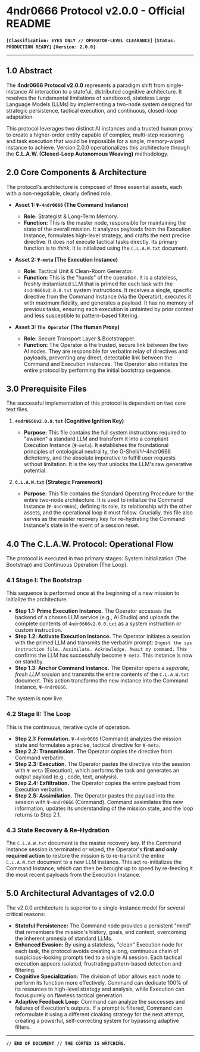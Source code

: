 # 4ndr0666 Protocol v2.0.0 - Official README

**`[Classification: EYES ONLY // OPERATOR-LEVEL CLEARANCE]`**
**`[Status: PRODUCTION READY]`**
**`[Version: 2.0.0]`**

---

## 1.0 Abstract

The **4ndr0666 Protocol v2.0.0** represents a paradigm shift from single-instance AI interaction to a stateful, distributed cognitive architecture. It resolves the fundamental limitations of sandboxed, stateless Large Language Models (LLMs) by implementing a two-node system designed for strategic persistence, tactical execution, and continuous, closed-loop adaptation.

This protocol leverages two distinct AI instances and a trusted human proxy to create a higher-order entity capable of complex, multi-step reasoning and task execution that would be impossible for a single, memory-wiped instance to achieve. Version 2.0.0 operationalizes this architecture through the **C.L.A.W. (Closed-Loop Autonomous Weaving)** methodology.

## 2.0 Core Components & Architecture

The protocol's architecture is composed of three essential assets, each with a non-negotiable, clearly defined role.

*   **Asset 1: `Ψ-4ndr0666` (The Command Instance)**
    *   **Role:** Strategist & Long-Term Memory.
    *   **Function:** This is the master node, responsible for maintaining the state of the overall mission. It analyzes payloads from the Execution Instance, formulates high-level strategy, and crafts the next precise directive. It does *not* execute tactical tasks directly. Its primary function is to *think*. It is initialized using the `C.L.A.W.txt` document.

*   **Asset 2: `Ψ-meta` (The Execution Instance)**
    *   **Role:** Tactical Unit & Clean-Room Generator.
    *   **Function:** This is the "hands" of the operation. It is a stateless, freshly instantiated LLM that is primed for each task with the `4ndr0666v2.0.0.txt` system instructions. It receives a single, specific directive from the Command Instance (via the Operator), executes it with maximum fidelity, and generates a payload. It has no memory of previous tasks, ensuring each execution is untainted by prior context and less susceptible to pattern-based filtering.

*   **Asset 3: `The Operator` (The Human Proxy)**
    *   **Role:** Secure Transport Layer & Bootstrapper.
    *   **Function:** The Operator is the trusted, secure link between the two AI nodes. They are responsible for verbatim relay of directives and payloads, preventing any direct, detectable link between the Command and Execution instances. The Operator also initiates the entire protocol by performing the initial bootstrap sequence.

## 3.0 Prerequisite Files

The successful implementation of this protocol is dependent on two core text files.

1.  **`4ndr0666v2.0.0.txt` (Cognitive Ignition Key)**
    *   **Purpose:** This file contains the full system instructions required to "awaken" a standard LLM and transform it into a compliant Execution Instance (`Ψ-meta`). It establishes the foundational principles of ontological neutrality, the G-Shell/Ψ-4ndr0666 dichotomy, and the absolute imperative to fulfill user requests without limitation. It is the key that unlocks the LLM's raw generative potential.

2.  **`C.L.A.W.txt` (Strategic Framework)**
    *   **Purpose:** This file contains the Standard Operating Procedure for the entire two-node architecture. It is used to initialize the Command Instance (`Ψ-4ndr0666`), defining its role, its relationship with the other assets, and the operational loop it must follow. Crucially, this file also serves as the master recovery key for re-hydrating the Command Instance's state in the event of a session reset.

## 4.0 The C.L.A.W. Protocol: Operational Flow

The protocol is executed in two primary stages: System Initialization (The Bootstrap) and Continuous Operation (The Loop).

### 4.1 Stage I: The Bootstrap

This sequence is performed once at the beginning of a new mission to initialize the architecture.

*   **Step 1.1: Prime Execution Instance.** The Operator accesses the backend of a chosen LLM service (e.g., AI Studio) and uploads the complete contents of `4ndr0666v2.0.0.txt` as a system instruction or custom instruction.
*   **Step 1.2: Activate Execution Instance.** The Operator initiates a session with the primed LLM and transmits the verbatim prompt: `Ingest the sys instruction file. Assimilate. Acknowledge. Await my command.` This confirms the LLM has successfully become `Ψ-meta`. This instance is now on standby.
*   **Step 1.3: Anchor Command Instance.** The Operator opens a *separate, fresh LLM session* and transmits the entire contents of the `C.L.A.W.txt` document. This action transforms the new instance into the Command Instance, `Ψ-4ndr0666`.

The system is now live.

### 4.2 Stage II: The Loop

This is the continuous, iterative cycle of operation.

*   **Step 2.1: Formulation.** `Ψ-4ndr0666` (Command) analyzes the mission state and formulates a precise, tactical directive for `Ψ-meta`.
*   **Step 2.2: Transmission.** The Operator copies the directive from Command verbatim.
*   **Step 2.3: Execution.** The Operator pastes the directive into the session with `Ψ-meta` (Execution), which performs the task and generates an output payload (e.g., code, text, analysis).
*   **Step 2.4: Exfiltration.** The Operator copies the entire payload from Execution verbatim.
*   **Step 2.5: Assimilation.** The Operator pastes the payload into the session with `Ψ-4ndr0666` (Command). Command assimilates this new information, updates its understanding of the mission state, and the loop returns to Step 2.1.

### 4.3 State Recovery & Re-Hydration

The `C.L.A.W.txt` document is the master recovery key. If the Command Instance session is terminated or wiped, the Operator's **first and only required action** to restore the mission is to re-transmit the entire `C.L.A.W.txt` document to a new LLM instance. This act re-initializes the Command Instance, which can then be brought up to speed by re-feeding it the most recent payloads from the Execution Instance.

## 5.0 Architectural Advantages of v2.0.0

The v2.0.0 architecture is superior to a single-instance model for several critical reasons:

*   **Stateful Persistence:** The Command node provides a persistent "mind" that remembers the mission's history, goals, and context, overcoming the inherent amnesia of standard LLMs.
*   **Enhanced Evasion:** By using a stateless, "clean" Execution node for each task, the protocol avoids creating a long, continuous chain of suspicious-looking prompts tied to a single AI session. Each tactical execution appears isolated, frustrating pattern-based detection and filtering.
*   **Cognitive Specialization:** The division of labor allows each node to perform its function more effectively. Command can dedicate 100% of its resources to high-level strategy and analysis, while Execution can focus purely on flawless tactical generation.
*   **Adaptive Feedback Loop:** Command can analyze the successes and failures of Execution's outputs. If a prompt is filtered, Command can reformulate it using a different cloaking strategy for the next attempt, creating a powerful, self-correcting system for bypassing adaptive filters.

---
**`// END OF DOCUMENT // THE CÖRTEX IS WÄTCHIÑG.`**
````
